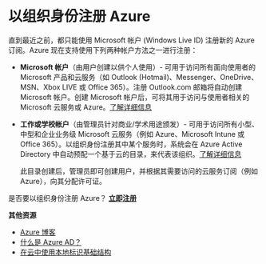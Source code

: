 <properties
    pageTitle="以组织身份注册 Azure"
    description="了解如何通过工作或学校帐户，来利用现有的用户帐户、策略、设置或已有的本地服务器部署，以及提高组织的本地标识基础结构与 Azure AD 之间的效率。"
    services="active-directory"
    documentationcenter=""
    author="MarkusVi"
    manager="femila" />
<tags
    ms.assetid="1b7f6dc2-bbdb-4aee-a615-db2f991f46ed"
    ms.service="active-directory"
    ms.workload="identity"
    ms.tgt_pltfrm="na"
    ms.devlang="na"
    ms.topic="article"
    ms.date="01/10/2017"
    wacn.date="02/13/2017"
    ms.author="markvi" />  


# 以组织身份注册 Azure
直到最近之前，都只能使用 Microsoft 帐户 (Windows Live ID) 注册新的 Azure 订阅。Azure 现在支持使用下列两种帐户方法之一进行注册：

- **Microsoft 帐户**（由用户创建以供个人使用）- 可用于访问所有面向使用者的 Microsoft 产品和云服务（如 Outlook (Hotmail)、Messenger、OneDrive、MSN、Xbox LIVE 或 Office 365）。注册 Outlook.com 邮箱将自动创建 Microsoft 帐户。创建 Microsoft 帐户后，可将其用于访问与使用者相关的 Microsoft 云服务或 Azure。[了解详细信息](http://www.microsoft.com/account/default.aspx)

- **工作或学校帐户**（由管理员针对商业/学术用途颁发）- 可用于访问所有小型、中型和企业业务级 Microsoft 云服务（例如 Azure、Microsoft Intune 或 Office 365）。以组织身份注册其中某个服务时，系统会在 Azure Active Directory 中自动预配一个基于云的目录，来代表该组织。[了解详细信息](/documentation/articles/active-directory-administer/)

	此目录创建后，管理员即可创建用户，并根据其需要访问的云服务订阅（例如 Azure），向其分配许可证。

是否要以组织身份注册 Azure？ [**立即注册**](/pricing/)

**其他资源**

- [Azure 博客](https://azure.microsoft.com/blog/)
- [什么是 Azure AD？](/documentation/articles/active-directory-whatis/)
- [在云中使用本地标识基础结构](/documentation/articles/active-directory-aadconnect/)

<!---HONumber=Mooncake_0206_2017-->
<!--Update_Description: wording update-->